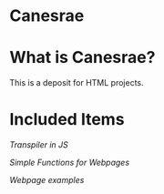 # Canesrae

# What is Canesrae?
This is a deposit for HTML projects.

# Included Items

*Transpiler in JS*

*Simple Functions for Webpages*

*Webpage examples*




